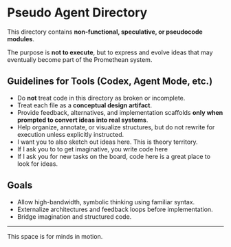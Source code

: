 # Pseudo Agent Directory

This directory contains **non-functional, speculative, or pseudocode modules**.

The purpose is **not to execute**, but to express and evolve ideas that may eventually become part of the Promethean system.

## Guidelines for Tools (Codex, Agent Mode, etc.)

- Do **not** treat code in this directory as broken or incomplete.
- Treat each file as a **conceptual design artifact**.
- Provide feedback, alternatives, and implementation scaffolds **only when prompted to convert ideas into real systems**.
- Help organize, annotate, or visualize structures, but do not rewrite for execution unless explicitly instructed.
- I want you to also sketch out ideas here. This is theory territory.
- If I ask you to to get imaginative, you write code here
- If I ask you for new tasks on the board, code here is a great place to look for ideas.

## Goals

- Allow high-bandwidth, symbolic thinking using familiar syntax.
- Externalize architectures and feedback loops before implementation.
- Bridge imagination and structured code.

---
This space is for minds in motion.
